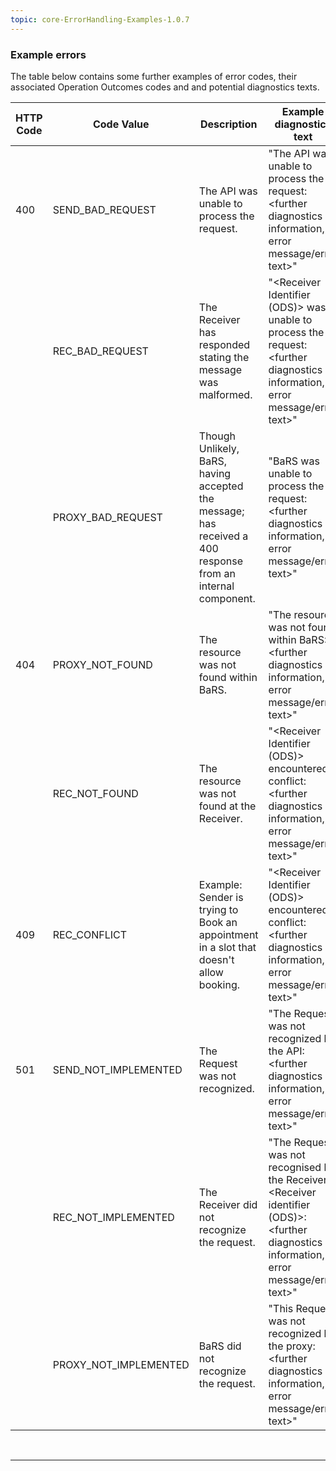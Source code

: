 ```yaml
---
topic: core-ErrorHandling-Examples-1.0.7
---
```


### Example errors

The table below contains some further examples of error codes, their associated Operation Outcomes codes and and potential diagnostics texts.

| HTTP Code | Code Value            | Description                                                                                                 | Example diagnostics text                                                                                                                    |
|-----------|-----------------------|-------------------------------------------------------------------------------------------------------------|---------------------------------------------------------------------------------------------------------------------------------------------|
| 400       | SEND_BAD_REQUEST      | The API was unable to process the request.                                                                  | "The API was unable to process the request: <further diagnostics information, error message/error text>"                                    |
|           | REC_BAD_REQUEST       | The Receiver has responded stating the message was malformed.                                               | "<Receiver Identifier (ODS)> was unable to process the request: <further diagnostics information, error message/error text>"                |
|           | PROXY_BAD_REQUEST     | Though Unlikely, BaRS, having accepted the message; has received a 400 response from an internal component. | "BaRS was unable to process the request: <further diagnostics information, error message/error text>"                                       |
| 404       | PROXY_NOT_FOUND       | The resource was not found within BaRS.                                                                     | "The resource was not found within BaRS: <further diagnostics information, error message/error text>"                                       |
|           | REC_NOT_FOUND         | The resource was not found at the Receiver.                                                                 | "<Receiver Identifier (ODS)> encountered a conflict: <further diagnostics information, error message/error text>"                           |
| 409       | REC_CONFLICT          | Example: Sender is trying to Book an appointment in a slot that doesn't allow booking.                      | "<Receiver Identifier (ODS)> encountered a conflict: <further diagnostics information, error message/error text>"                           |
| 501       | SEND_NOT_IMPLEMENTED  | The Request was not recognized.                                                                             | "The Request was not recognized by the API: <further diagnostics information, error message/error text>"                                    |
|           | REC_NOT_IMPLEMENTED   | The Receiver did not recognize the request.                                                                 | "The Request was not recognised by the Receiver - <Receiver identifier (ODS)>: <further diagnostics information, error message/error text>" |
|           | PROXY_NOT_IMPLEMENTED | BaRS did not recognize the request.                                                                         | "This Request was not recognized by the proxy: <further diagnostics information, error message/error text>"                                 |

<br>
<hr>